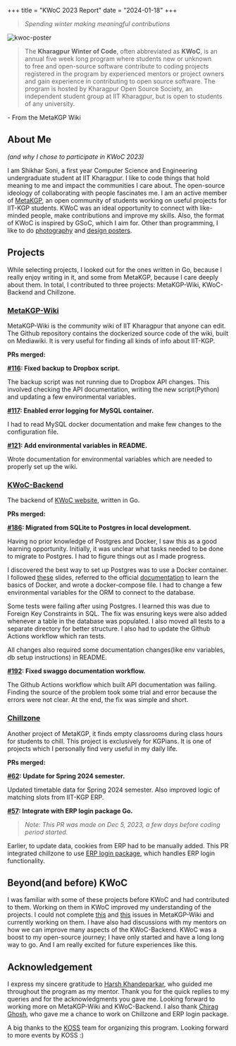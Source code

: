 +++
title = "KWoC 2023 Report"
date = "2024-01-18"
+++

>*Spending winter making meaningful contributions*

![kwoc-poster](https://github.com/shikharish/shikharish.github.io/assets/139053348/786cbea1-2a57-440d-82f9-5ba1a7ef8291)

>The **Kharagpur Winter of Code**, often abbreviated as **KWoC**, is an annual five week long program where students new or unknown to free and open-source software contribute to coding projects registered in the program by experienced mentors or project owners and gain experience in contributing to open source software. The program is hosted by Kharagpur Open Source Society, an independent student group at IIT Kharagpur, but is open to students of any university. 

\- From the MetaKGP Wiki

## About Me
*(and why I chose to participate in KWoC 2023)*

I am Shikhar Soni, a first year Computer Science and Engineering undergraduate student at IIT Kharagpur. I like to code things that hold meaning to me and impact the communities I care about. The open-source ideology of collaborating with people fascinates me. I am an active member of [MetaKGP](https://github.com/metakgp), an open community of students working on useful projects for IIT-KGP students. KWoC was an ideal opportunity to connect with like-minded people, make contributions and improve my skills. Also, the format of KWoC is inspired by GSoC, which I aim for. Other than programming, I like to do [photography](https://shikharish.github.io/gallery) and [design posters](https://shikharish.github.io/posters).

## Projects
While selecting projects, I looked out for the ones written in Go, because I really enjoy writing in it, and some from MetaKGP, because I care deeply about them. In total, I contributed to three projects: MetaKGP-Wiki, KWoC-Backend and Chillzone.

### [MetaKGP-Wiki](https://github.com/metakgp/metakgp-wiki)
MetaKGP-Wiki is the community wiki of IIT Kharagpur that anyone can edit. The Github repository contains the dockerized source code of the wiki, built on Mediawiki. It is very useful for finding all kinds of info about IIT-KGP.

**PRs merged:**

**[#116](https://github.com/metakgp/metakgp-wiki/pull/116): Fixed backup to Dropbox script.** 

The backup script was not running due to Dropbox API changes. This involved checking the API documentation, writing the new script(Python) and updating a few environmental variables.

**[#117](https://github.com/metakgp/metakgp-wiki/pull/117): Enabled error logging for MySQL container.** 

I had to read MySQL docker documentation and make few changes to the configuration file.

**[#121](https://github.com/metakgp/metakgp-wiki/pull/121): Add environmental variables in README.** 

Wrote documentation for environmental variables which are needed to properly set up the wiki.

### [KWoC-Backend](https://github.com/kossiitkgp/KWoC-Backend/)
The backend of [KWoC website](https://kwoc.kossiitkgp.org/), written in Go.

**PRs merged:**

**[#186](https://github.com/kossiitkgp/KWoC-Backend/pull/186): Migrated from SQLite to Postgres in local development.**

Having no prior knowledge of Postgres and Docker, I saw this as a good learning opportunity. Initially, it was unclear what tasks needed to be done to migrate to Postgres. I had to figure things out as I made progress.

I discovered the best way to set up Postgres was to use a Docker container. I followed [these](https://container.training/intro-selfpaced.yml.html) slides, referred to the official [documentation](https://docs.docker.com/) to learn the basics of Docker, and wrote a docker-compose file. I had to change a few environmental variables for the ORM to connect to the database.

Some tests were failing after using Postgres. I learned this was due to Foreign Key Constraints in SQL. The fix was ensuring keys were also added whenever a table in the database was populated. I also moved all tests to a separate directory for better structure. I also had to update the Github Actions workflow which ran tests.

All changes also required some documentation changes(like env variables, db setup instructions) in README.

**[#192](https://github.com/kossiitkgp/KWoC-Backend/pull/192): Fixed swaggo documentation workflow.** 

The Github Actions workflow which built API documentation was failing. Finding the source of the problem took some trial and error because the errors were not clear. At the end, the fix was simple and short.

### [Chillzone](https://github.com/metakgp/chillzone)
Another project of MetaKGP, it finds empty classrooms during class hours for students to chill. This project is exclusively for KGPians. It is one of projects which I personally find very useful in my daily life.

**PRs merged:**

**[#62](https://github.com/metakgp/chillzone/pull/62): Update for Spring 2024 semester.**

Updated timetable data for Spring 2024 semester. Also improved logic of matching slots from IIT-KGP ERP.

**[#57](https://github.com/metakgp/chillzone/pull/57): Integrate with ERP login package Go.**

>*Note: This PR was made on Dec 5, 2023, a few days before coding period started.*

Earlier, to update data, cookies from ERP had to be manually added. This PR integrated chillzone to use [ERP login package](https://github.com/metakgp/iitkgp-erp-login-go), which handles ERP login functionality.
 
## Beyond(and before) KWoC
I was familiar with some of these projects before KWoC and had contributed to them. Working on them in KWoC improved my understanding of the projects. I could not complete [this](https://github.com/metakgp/metakgp-wiki/issues/114) and [this](https://github.com/metakgp/metakgp-wiki/issues/112) issues in MetaKGP-Wiki and currently working on them. I have also had discussions with my mentors on how we can improve many aspects of the KWoC-Backend. KWoC was a boost to my open-source journey; I have only started and have a long long way to go. And I am really excited for future experiences like this.

## Acknowledgement
I express my sincere gratitude to [Harsh Khandeparkar](https://github.com/harshkhandeparkar), who guided me throughout the program as my mentor. Thank you for the quick replies to my queries and for the acknowledgments you gave me. Looking forward to working more on MetaKGP-Wiki and KWoC-Backend. I also thank [Chirag Ghosh](https://www.chiragghosh.dev/), who gave me a chance to work on Chillzone and ERP login package.

A big thanks to the [KOSS](https://kossiitkgp.org/) team for organizing this program. Looking forward to more events by KOSS :)
